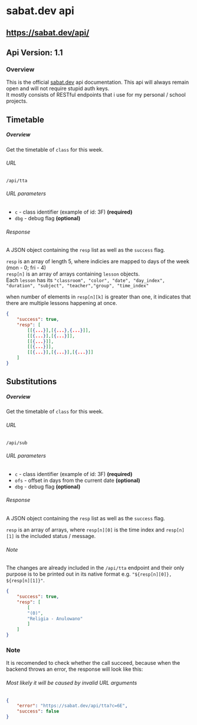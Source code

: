 # sabat.dev api

## https://sabat.dev/api/

## Api Version: 1.1

### Overview

This is the official [sabat.dev](https://sabat.dev) api documentation. This api will always remain open and will not require stupid auth keys.  
It mostly consists of RESTful endpoints that i use for my personal / school projects.

## Timetable

##### Overview
Get the timetable of `class` for this week.

###### URL
    /api/tta

###### URL parameters
- `c` - class identifier (example of id: 3F) **(required)**
- `dbg` - debug flag **(optional)**

###### Response
A JSON object containing the `resp` list as well as the `success` flag.  

`resp` is an array of length 5, where indicies are mapped to days of the week (mon - 0; fri - 4)  
`resp[n]` is an array of arrays containing `lesson` objects.  
Each `lesson` has its `"classroom", "color", "date", "day_index", "duration", "subject", "teacher","group", "time_index"`  

when number of elements in `resp[n][k]` is greater than one, it indicates that there are multiple lessons happening at once.
```json
{
    "success": true,
    "resp": [
        [[{...}],[{...},{...}]],
        [[{...}],[{...}]],
        [[{...}]],
        [[{...}]],
        [[{...}],[{...}],[{...}]]
    ]
}
```

## Substitutions

##### Overview
Get the timetable of `class` for this week.

###### URL
    /api/sub
###### URL parameters
- `c` - class identifier (example of id: 3F) **(required)**
- `ofs` - offset in days from the current date **(optional)**
- `dbg` - debug flag **(optional)**

###### Response
A JSON object containing the `resp` list as well as the `success` flag.  

`resp` is an array of arrays, where `resp[n][0]` is the time index and `resp[n][1]` is the included status / message.  
###### Note
The changes are already included in the `/api/tta` endpoint and their only purpose is to be printed out in its native format e.g. `"${resp[n][0]}, ${resp[n][1]}"`.

```json
{
    "success": true,
    "resp": [
        [
        "(0)", 
        "Religia - Anulowano"
        ]
    ]
}
```  
### Note
It is recomended to check whether the call succeed, because when the backend throws an error, the response will look like this:
###### Most likely it will be caused by invalid URL arguments
```json
{
    "error": "https://sabat.dev/api/tta?c=6E",
    "success": false
}
```
